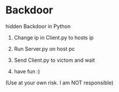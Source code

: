# Backdoor
hidden Backdoor in Python


1. Change ip in Client.py to hosts ip

2. Run Server.py on host pc

3. Send Client.py to victom and wait

4. have fun :)


(Use at your own risk. I am NOT responsible)

